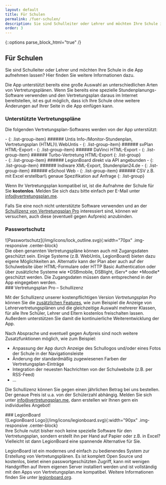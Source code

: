 ```yaml
---
layout: default
title: Für Schulen
permalink: /fuer-schulen/
description: Sie sind Schulleiter oder Lehrer und möchten Ihre Schule in die App aufnehmen lassen? Hier finden Sie weitere Informationen dazu.
order: 3
---
```


{::options parse_block_html="true" /}

Für Schulen
-----------

Sie sind Schulleiter oder Lehrer und möchten Ihre Schule in die App aufnehmen lassen? Hier finden Sie weitere
Informationen dazu.

Die App unterstützt bereits eine große Auswahl an unterschiedlichen Arten von Vertretungsplänen. Wenn Sie bereits eine
spezielle Stundenplanungs-Software verwenden und den Vertretungsplan daraus im Internet bereitstellen, ist es gut
möglich, dass ich Ihre Schule ohne weitere Änderungen auf Ihrer Seite in die App einfügen kann.

<div class="jumbotron jumbotron-normal-font">

### Unterstützte Vertretungspläne

Die folgenden Vertretungsplan-Softwares werden von der App unterstützt:

<div class="row">
<div class="col-md-6">
 - {: .list-group-item} ###### Untis
    Info-/Monitor-Stundenplan, Vertretungsplan (HTML)\\
    WebUntis
 - {: .list-group-item} ###### svPlan
    HTML-Export
 - {: .list-group-item} ###### DaVinci
    HTML-Export
 - {: .list-group-item} ###### Turbo-Vertretung
    HTML-Export
 {: .list-group}
</div>
<div class="col-md-6">
 - {: .list-group-item} ###### LegionBoard
    direkt via API angebunden
 - {: .list-group-item} ###### Indiware
    XML-Export, Stundenplan24.de
 - {: .list-group-item} ###### eSchool Web
 - {: .list-group-item} ###### CSV
    z.B. mit Excel erstellbar\\
    genaue Spezifikation auf Anfrage
 {: .list-group}
</div>
</div>

Wenn Ihr Vertretungsplan kompatibel ist, ist die Aufnahme der Schule für Sie **kostenlos**. Melden Sie sich dazu bitte
einfach per E-Mail unter [info@vertretungsplan.me](mailto:info@vertretungsplan.me).

Falls Sie eine noch nicht unterstützte Software verwenden und  an der
[Schullizenz von Vertretungsplan Pro](#vertretungsplan-pro--schullizenz) interessiert sind, können wir versuchen, auch
diese (eventuell gegen Aufpreis) anzubinden.
</div>

<div class="jumbotron jumbotron-normal-font jumbotron-dark">

### Passwortschutz

<div class="row">
<div class="col-sm-2 top-padding">
![Passwortschutz](/img/icons/lock_outline.svg){:width="70px" .img-responsive .center-block}
</div>
<div class="col-sm-10">
Die oben genannten Vertretungspläne können auch mit Zugangsdaten geschützt sein. Einige Systeme (z.B. WebUntis,
LegionBoard) bieten dazu eigene Möglichkeiten an. Alternativ kann der Plan aber auch auf der Schulwebsite über
HTML-Formulare oder HTTP Basic Authentication oder über zusätzliche Systeme wie *DSBmobile, DSBlight, iServ* oder
*Moodle* geschützt werden. Die Zugangsdaten müssen dann entsprechend in der App eingegeben werden.
</div>
</div>
</div>

<div class="jumbotron jumbotron-normal-font jumbotron-dark-green">
### Vertretungsplan Pro – Schullizenz

Mit der Schullizenz unserer kostenpflichtigen Version *Vertretungsplan Pro* können Sie die
[zusätzlichen Features](/features), wie zum Beispiel die Anzeige von Lehrervertretungsplänen und die gleichzeitige
Auswahl mehrerer Klassen, für alle Ihre Schüler, Lehrer und Eltern kostenlos freischalten lassen. Außerdem unterstützen
Sie damit die kontinuierliche Weiterentwicklung der App. 

Nach Absprache und eventuell gegen Aufpreis sind noch weitere Zusatzfunktionen möglich, wie zum Beispiel:
 
- Anpassung der App durch Anzeige des Schullogos und/oder eines Fotos der Schule in der Navigationsleiste
- Änderung der standardmäßig zugewiesenen Farben der Vertretungsplan-Einträge
- Integration der neuesten Nachrichten von der Schulwebsite (z.B. per RSS-Feed)
- ...

Die Schullizenz können Sie gegen einen jährlichen Betrag bei uns bestellen. Der genaue Preis ist u.a. von der
Schülerzahl abhängig. Melden Sie sich unter [info@vertretungsplan.me](mailto:info@vertretungsplan.me), dann erstellen
wir Ihnen gern ein individuelles Angebot!
</div>

<div class="jumbotron jumbotron-normal-font jumbotron-legionboard">
### LegionBoard

<div class="row">
<div class="col-sm-2 top-padding">
![LegionBoard Logo](/img/icons/legionboard.svg){:width="90px" .img-responsive .center-block}
</div>
<div class="col-sm-10">
Ihre Schule nutzt bisher noch keine spezielle Software für den Vertretungsplan, sondern erstellt ihn per Hand auf Papier
oder z.B. in Excel? Vielleicht ist dann LegionBoard eine spannende Alternative für Sie.

LegionBoard ist ein modernes und einfach zu bedienendes System zur Erstellung von Vertretungsplänen. Es ist komplett
Open Source und kostenlos, bietet einen passwortgeschützten Zugriff, kann mit wenigen Handgriffen auf Ihrem eigenen
Server installiert werden und ist vollständig mit den Apps von Vertretungsplan.me kompatibel.
Weitere Informationen finden Sie unter [legionboard.org](http://legionboard.org/index_de.html).
</div>
</div>
</div>
